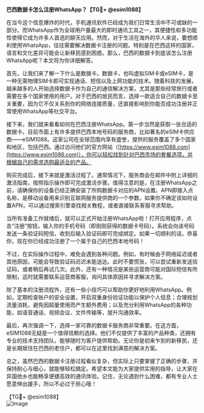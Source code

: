 **巴西数据卡怎么注册WhatsApp？【TG💪+ @esim1088】**

在当今这个信息爆炸的时代，手机通讯软件已经成为我们日常生活中不可或缺的一部分。而WhatsApp作为全球用户量最大的即时通讯工具之一，其便捷性和多功能性使得它成为许多人首选的聊天应用。然而，对于生活在海外的华人来说，要想顺利使用WhatsApp，往往需要解决数据卡注册的问题。特别是在巴西这样的国家，语言和文化差异可能会让新移民感到困惑。那么，巴西的数据卡到底该怎么注册WhatsApp呢？本文将为你详细解答。

首先，让我们来了解一下什么是数据卡。数据卡，也叫虚拟SIM卡或eSIM卡，是一种无需物理SIM卡即可实现通话、短信以及上网功能的技术。随着科技的发展，越来越多的人开始选择数据卡作为自己的通信解决方案，尤其是那些经常旅行或者需要在多个国家使用的用户。对于巴西的居民而言，选择一款适合自己的数据卡至关重要，因为它不仅关系到你的网络连接质量，还直接影响到你能否成功注册并正常使用WhatsApp等社交平台。

接下来，我们就来看看如何在巴西注册WhatsApp。第一步当然是获取一张合适的数据卡。目前市面上有许多提供巴西本地号码的服务商，比如著名的eSIM卡供应商——eSIM1088。这家公司在全球范围内享有盛誉，提供的服务覆盖了多个国家和地区，包括巴西。通过访问他们的官方网站（[https://www.esim1088.com](https://www.esim1088.com)），你可以轻松找到针对巴西市场的套餐选项，并根据自己的需求选购最适合的产品。

购买完成后，接下来就是激活过程了。通常情况下，服务商会在邮件中附上详细的激活指南，按照指示操作即可完成激活步骤。值得注意的是，在注册WhatsApp之前，请确保你的设备已经正确安装了所购数据卡对应的APN设置。APN即接入点名称，是移动设备用来识别互联网服务提供商的一个参数。如果你不确定该如何设置APN，可以通过搜索引擎查找相关教程，或者直接联系客服寻求帮助。

当所有准备工作就绪后，就可以正式开始注册WhatsApp啦！打开应用程序，点击“注册”按钮，输入你的手机号码（即刚刚获得的数据卡号码）。系统会向该号码发送一条验证码短信，收到后输入验证码即可完成绑定。如果一切顺利的话，恭喜你，现在你已经成功注册了一个属于自己的巴西本地号码！

不过，在实际操作过程中，难免会遇到各种问题。例如，有时候由于网络延迟或者其他原因，可能会导致验证码迟迟未能送达。此时不要慌张，可以尝试重新发送验证码，或者稍后再试几次。此外，还有一种情况是某些运营商可能对国际短信有所限制，这时就需要联系运营商客服，询问具体原因并寻求解决方案。

除了基本的注册流程外，还有一些小技巧可以帮助你更好地利用WhatsApp。例如，定期检查账户的安全设置，开启双重身份验证功能以保护个人信息；合理规划流量消耗，避免因超量使用而产生额外费用；以及充分利用WhatsApp的各种功能，如语音通话、视频会议、文件传输等，提升沟通效率。

最后，再次强调一下，选择一家可靠的数据卡服务商非常重要。在这方面，eSIM1088无疑是一个值得信赖的选择。他们不仅提供了丰富的产品种类，还拥有专业的技术支持团队，能够随时为客户提供帮助。无论你是初来乍到的新移民，还是长期居住在巴西的老住户，都可以在这里找到满意的解决方案。

总之，虽然巴西的数据卡注册过程看似复杂，但实际上只要掌握了正确的步骤，并保持耐心与细心，就能够轻松搞定。希望本文能为大家提供实用的指导，让大家在异国他乡也能畅享便捷高效的通讯体验。记住，无论遇到什么困难，都有专业人士愿意伸出援手，所以不必过于担心哦！

【TG💪+ @esim1088】  
![Image](https://i.postimg.cc/4NQfJmqS/Snipaste-2025-05-13-00-14-12.png)